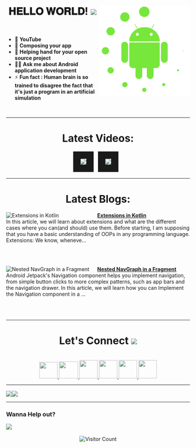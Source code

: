 <!-- intro hello world -->
<h1 align="center">
𝐇𝐄𝐋𝐋𝐎 𝐖𝐎𝐑𝐋𝐃! <img src="GIF/Earth.gif" width="24px">
<img src= "GIF/android_by_deiby_ybied_d3jaevn.gif" height="250px" align="right">
</h1>
<br>

- 💚 **YouTube**
- 🔮 **Composing your app**
- 🤝 **Helping hand for your open source project**
- 👨‍💻 **Ask me about Android application development**
- ⚡ **Fun fact : Human brain is so trained to disagree the fact that it's just a program in an artificial simulation**
<br>


<hr>


<!-- youtube section -->
<h1 align="center">
Latest Videos:
</h1>
<div align = "center">
<!-- YOUTUBE:START --><a href="https://www.youtube.com/watch?v=7XrHDuCtsp4" target="_blank"><img src="https://i.ytimg.com/vi/7XrHDuCtsp4/mqdefault.jpg" height="200px" border="20"></a>&nbsp &nbsp<a href="https://www.youtube.com/watch?v=3gGcZ83LjTY" target="_blank"><img src="https://i.ytimg.com/vi/3gGcZ83LjTY/mqdefault.jpg" height="200px" border="20"></a>&nbsp &nbsp<!-- YOUTUBE:END -->
</div>


<hr>


<h1 align="center">
Latest Blogs:
</h1>
<!-- HASHNODE_BLOG:START -->
<p align="left">
<a href="https://sagar0-0.hashnode.dev/extensions-in-kotlin" title="Extensions in Kotlin"><img src="https://cdn.hashnode.com/res/hashnode/image/upload/v1675486907150/9199158e-482c-40dd-8594-8208c57e1af6.png" alt="Extensions in Kotlin" width="250px" align="left" /></a>
<a href="https://sagar0-0.hashnode.dev/extensions-in-kotlin" title="Extensions in Kotlin"><strong>Extensions in Kotlin</strong></a>
<br/> In this article, we will learn about extensions and what are the different cases where you can(and should) use them. Before starting, I am supposing that you have a basic understanding of OOPs in any programming language.
Extensions:
We know, wheneve... </p> <br/> <br/>
<p align="left">
<a href="https://sagar0-0.hashnode.dev/nested-navgraph-in-a-fragment" title="Nested NavGraph in a Fragment"><img src="https://cdn.hashnode.com/res/hashnode/image/upload/v1675394499126/2a3eb392-eb33-44e5-a9c1-03b9e4ab2097.png" alt="Nested NavGraph in a Fragment" width="250px" align="left" /></a>
<a href="https://sagar0-0.hashnode.dev/nested-navgraph-in-a-fragment" title="Nested NavGraph in a Fragment"><strong>Nested NavGraph in a Fragment</strong></a>
<br/> Android Jetpack's Navigation component helps you implement navigation, from simple button clicks to more complex patterns, such as app bars and the navigation drawer.
In this article, we will learn how you can Implement the Navigation component in a ... </p> <br/> <br/>
<!-- HASHNODE_BLOG:END -->
  
  
<hr>


<!-- connect section -->
<h1 align="center">
Let's Connect <img src="GIF/Handshake.gif" width="24px">
</h1>
<div align="center">
<p align="center">
  <br>
  <a href="https://www.youtube.com/channel/UCbXjqGX2O0UW12AIboO2Psw" target="_blank">
    <code><img  height="45" width="50" src="https://brandslogos.com/wp-content/uploads/images/large/youtube-icon-logo.png"></code>
  </a>
  <a href="mailto:sagar.0dev@gmail.com" target="_blank">
    <code><img height="46" width="52" src="https://logos-world.net/wp-content/uploads/2020/11/Gmail-Logo.png"></code>
  </a>
  <a href="https://twitter.com/sagar0_o" target="_blank">
    <code><img height="50" width="50" src="https://www.freepnglogos.com/uploads/twitter-logo-png/twitter-logo-vector-png-clipart-1.png"></code>
  </a>
  <a href="https://www.linkedin.com/in/sagar0-0malhotra/" target="_blank">
    <code><img height="50" width="50" src="https://cdn-icons-png.flaticon.com/512/174/174857.png"></code>
  </a>
  <a href="https://dev.to/sagar0_0" target="_blank">
    <code><img height="50" width="50" src="https://iconape.com/wp-content/files/hl/53010/svg/devto.svg"></code>
  </a>
  <a href="https://www.instagram.com/_sagar_malhotra_/" target="_blank">
    <code><img height="50" width="50" src="http://assets.stickpng.com/images/580b57fcd9996e24bc43c521.png"></code>
  </a>
</p>
</div>


<hr>


<img align="center" height="150px" src="https://github-readme-streak-stats.herokuapp.com/?user=Sagar0-0&theme=dark&hide_border=true"><img align="center" height="160px" src="https://github-readme-stats.vercel.app/api?username=Sagar0-0&show_icons=true&hide_border=true&title_color=94b4a4&amp&icon_color=FFFFFF&amp&text_color=FFFFFF&amp&bg_color=000000&count_private=true&include_all_commits=true">


<hr>


### Wanna Help out?
<a href="https://www.buymeacoffee.com/0sagar0">
  <img src="https://user-images.githubusercontent.com/85388413/197355117-e4a5f6e7-44ee-4303-adb8-3ef39cd18246.jpg" width=200px>
</a>

<!-- outro -->
<div align="center">
  
![Visitor Count](https://profile-counter.glitch.me/{Sagar0-0}/count.svg)
